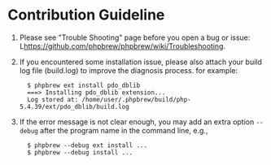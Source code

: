 Contribution Guideline
=======================

1. Please see "Trouble Shooting" page before you open a bug or issue:
   L<https://github.com/phpbrew/phpbrew/wiki/Troubleshooting>.
2. If you encountered some installation issue, please also attach your build log file (build.log) to improve the diagnosis process. for example:

         $ phpbrew ext install pdo_dblib
         ===> Installing pdo_dblib extension...
         Log stored at: /home/user/.phpbrew/build/php-5.4.39/ext/pdo_dblib/build.log

3. If the error message is not clear enough, you may add an extra option `--debug` after the program name in the command line, e.g.,

         $ phpbrew --debug ext install ...
         $ phpbrew --debug install ...
